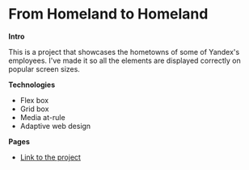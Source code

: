# From Homeland to Homeland

**Intro**

This is a project that showcases the hometowns of some of Yandex's employees. I've made it so all the elements are displayed correctly on popular screen sizes.

**Technologies**

- Flex box
- Grid box
- Media at-rule
- Adaptive web design

**Pages**

- [Link to the project](https://kamal-ganiev.github.io/from_homeland_to_homeland/)
